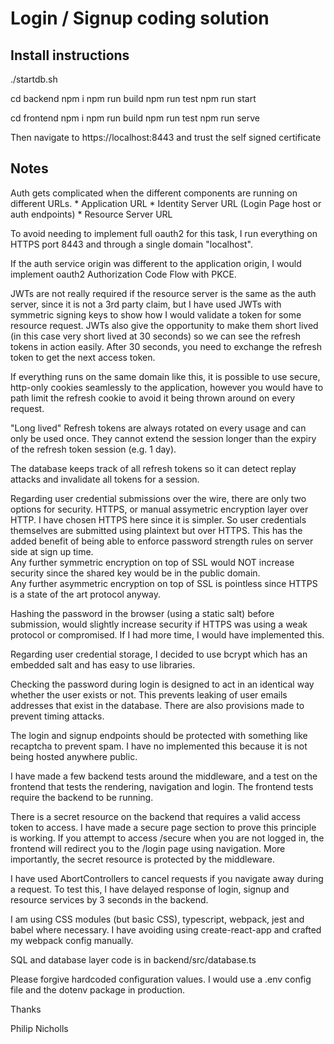# Login / Signup coding solution

## Install instructions

./startdb.sh

cd backend
npm i
npm run build
npm run test
npm run start

cd frontend
npm i
npm run build
npm run test
npm run serve

Then navigate to https://localhost:8443 and trust the self signed certificate

## Notes

Auth gets complicated when the different components are running on different URLs.
    * Application URL
    * Identity Server URL (Login Page host or auth endpoints)
    * Resource Server URL

To avoid needing to implement full oauth2 for this task, I run everything on HTTPS port 8443 and through a single domain "localhost".

If the auth service origin was different to the application origin, I would implement oauth2 Authorization Code Flow with PKCE.

JWTs are not really required if the resource server is the same as the auth server, since it is not a 3rd party claim, but I have used JWTs with symmetric signing keys to show how I would validate a token for some resource request.  JWTs also give the opportunity to make them short lived (in this case very short lived at 30 seconds) so we can see the refresh tokens in action easily.  After 30 seconds, you need to exchange the refresh token to get the next access token.

If everything runs on the same domain like this, it is possible to use secure, http-only cookies seamlessly to the application, however you would have to path limit the refresh cookie to avoid it being thrown around on every request.

"Long lived" Refresh tokens are always rotated on every usage and can only be used once.  They cannot extend the session longer than the expiry of the refresh token session (e.g. 1 day).

The database keeps track of all refresh tokens so it can detect replay attacks and invalidate all tokens for a session.

Regarding user credential submissions over the wire, there are only two options for security.  HTTPS, or manual assymetric encryption layer over HTTP.  I have chosen HTTPS here since it is simpler.
So user credentials themselves are submitted using plaintext but over HTTPS.  This has the added benefit of being able to enforce password strength rules on server side at sign up time.  
Any further symmetric encryption on top of SSL would NOT increase security since the shared key would be in the public domain.  
Any further asymmetric encryption on top of SSL is pointless since HTTPS is a state of the art protocol anyway.

Hashing the password in the browser (using a static salt) before submission, would slightly increase security if HTTPS was using a weak protocol or compromised.  If I had more time, I would have implemented this.

Regarding user credential storage, I decided to use bcrypt which has an embedded salt and has easy to use libraries.

Checking the password during login is designed to act in an identical way whether the user exists or not.  This prevents leaking of user emails addresses that exist in the database.
There are also provisions made to prevent timing attacks.

The login and signup endpoints should be protected with something like recaptcha to prevent spam.  I have no implemented this because it is not being hosted anywhere public.

I have made a few backend tests around the middleware, and a test on the frontend that tests the rendering, navigation and login.  The frontend tests require the backend to be running.

There is a secret resource on the backend that requires a valid access token to access.  I have made a secure page section to prove this principle is working.
If you attempt to access /secure when you are not logged in, the frontend will redirect you to the /login page using navigation.
More importantly, the secret resource is protected by the middleware.

I have used AbortControllers to cancel requests if you navigate away during a request.  To test this, I have delayed response of login, signup and resource services by 3 seconds in the backend.

I am using CSS modules (but basic CSS), typescript, webpack, jest and babel where necessary.  I have avoiding using create-react-app and crafted my webpack config manually.

SQL and database layer code is in backend/src/database.ts

Please forgive hardcoded configuration values.  I would use a .env config file and the dotenv package in production.

Thanks

Philip Nicholls
